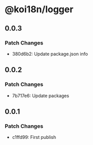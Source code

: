 # @koi18n/logger

## 0.0.3

### Patch Changes

- 380d6b2: Update package.json info

## 0.0.2

### Patch Changes

- 7b717e6: Update packages

## 0.0.1

### Patch Changes

- c1ffd99: First publish
